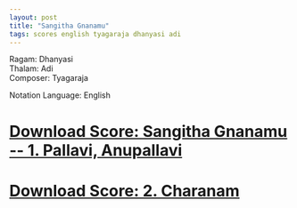 ```yaml
---
layout: post
title: "Sangitha Gnanamu"
tags: scores english tyagaraja dhanyasi adi
---
```


Ragam: Dhanyasi  
Thalam: Adi  
Composer: Tyagaraja  

Notation Language: English  

# [Download Score: Sangitha Gnanamu -- 1. Pallavi, Anupallavi ][notation1]

# [Download Score: 2. Charanam][notation2]



[notation1]: https://github.com/ananthp/carnatic_scores/blob/master/sangitha_gnanamu-dhanyasi-pallavi_anupallavi.pdf?raw=true
[notation2]: https://github.com/ananthp/carnatic_scores/blob/master/sangitha_gnanamu-dhanyasi-charanam.pdf?raw=true
